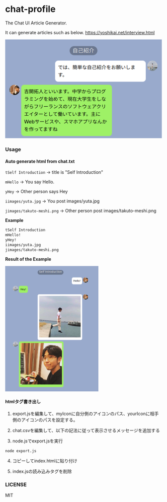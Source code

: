 # chat-profile
The Chat UI Article Generator.

It can generate articles such as below.
https://yoshikai.net/interview.html

![Takuto Yoshikai's Profile](https://github.com/TakutoYoshikai/chat-profile/blob/master/cover.png)


### Usage
#### Auto generate html from chat.txt
`tSelf Introduction` -> title is "Self Introduction"

`mHello` -> You say Hello.

`yHey` -> Other person says Hey

`iimages/yuta.jpg` -> You post images/yuta.jpg

`jimages/takuto-meshi.png` -> Other person post images/takuto-meshi.png

**Example**
```
tSelf Introduction
mHello!
yHey!
iimages/yuta.jpg
jimages/takuto-meshi.png
```

**Result of the Example**

<img src="./result.png" width="300">

#### htmlタグ書き出し
1. export.jsを編集して、myIconに自分側のアイコンのパス、yourIconに相手側のアイコンのパスを設定する。

2. chat.csvを編集して、以下の記法に従って表示させるメッセージを追加する

3. node.jsでexport.jsを実行
```
node export.js
```
4. コピーしてindex.htmlに貼り付け

5. index.jsの読み込みタグを削除

### LICENSE
MIT
